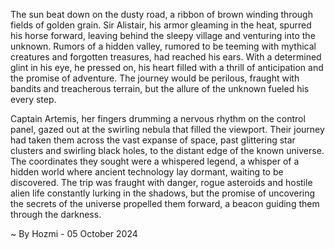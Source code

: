 
The sun beat down on the dusty road, a ribbon of brown winding through fields of golden grain.  Sir Alistair, his armor gleaming in the heat, spurred his horse forward, leaving behind the sleepy village and venturing into the unknown.  Rumors of a hidden valley, rumored to be teeming with mythical creatures and forgotten treasures, had reached his ears. With a determined glint in his eye, he pressed on, his heart filled with a thrill of anticipation and the promise of adventure. The journey would be perilous, fraught with bandits and treacherous terrain, but the allure of the unknown fueled his every step.

Captain Artemis, her fingers drumming a nervous rhythm on the control panel, gazed out at the swirling nebula that filled the viewport.  Their journey had taken them across the vast expanse of space, past glittering star clusters and swirling black holes, to the distant edge of the known universe.  The coordinates they sought were a whispered legend, a whisper of a hidden world where ancient technology lay dormant, waiting to be discovered.  The trip was fraught with danger, rogue asteroids and hostile alien life constantly lurking in the shadows, but the promise of uncovering the secrets of the universe propelled them forward, a beacon guiding them through the darkness. 

~ By Hozmi - 05 October 2024
